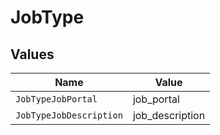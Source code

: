 # JobType


## Values

| Name                    | Value                   |
| ----------------------- | ----------------------- |
| `JobTypeJobPortal`      | job_portal              |
| `JobTypeJobDescription` | job_description         |